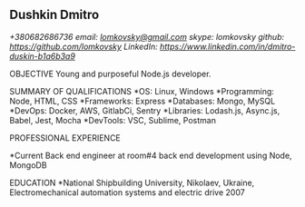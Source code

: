 ## Dushkin Dmitro
*+380682686736*
*email: lomkovsky@gmail.com*
*skype: lomkovsky*
*github: https://github.com/lomkovsky*
*LinkedIn: https://www.linkedin.com/in/dmitro-duskin-b1a6b3a9*

OBJECTIVE
Young and purposeful Node.js developer.

SUMMARY OF QUALIFICATIONS
*OS: Linux, Windows
*Programming: Node, HTML, CSS
*Frameworks: Express
*Databases: Mongo, MySQL
*DevOps: Docker, AWS, GitlabCi, Sentry
*Libraries: Lodash.js, Async.js, Babel, Jest, Mocha
*DevTools: VSC, Sublime, Postman

PROFESSIONAL EXPERIENCE

*Current 
Back end engineer at room#4
back end development using Node, MongoDB

EDUCATION
*National Shipbuilding University,  Nikolaev, Ukraine, Electromechanical automation systems and electric drive 2007
